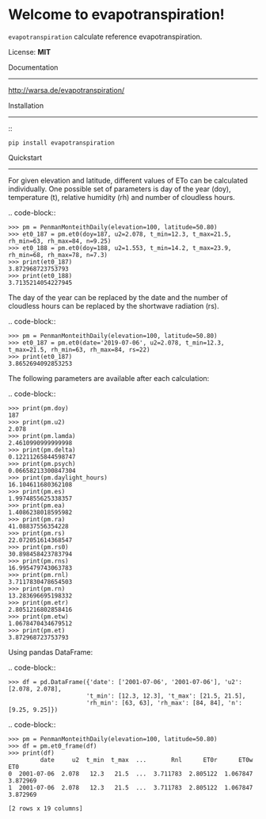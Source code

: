 Welcome to evapotranspiration!
==============================

``evapotranspiration`` calculate reference evapotranspiration.

License: **MIT**

Documentation
_____________

http://warsa.de/evapotranspiration/

Installation
____________

::

	pip install evapotranspiration


Quickstart
__________

For given elevation and latitude, different values of ETo can be calculated individually.
One possible set of parameters is day of the year (doy), temperature (t), relative humidity (rh) and
number of cloudless hours.

.. code-block::

    >>> pm = PenmanMonteithDaily(elevation=100, latitude=50.80)
    >>> et0_187 = pm.et0(doy=187, u2=2.078, t_min=12.3, t_max=21.5, rh_min=63, rh_max=84, n=9.25)
    >>> et0_188 = pm.et0(doy=188, u2=1.553, t_min=14.2, t_max=23.9, rh_min=68, rh_max=78, n=7.3)
    >>> print(et0_187)
    3.872968723753793
    >>> print(et0_188)
    3.7135214054227945

The day of the year can be replaced by the date and the number of cloudless hours can be replaced by the
shortwave radiation (rs).

.. code-block::

    >>> pm = PenmanMonteithDaily(elevation=100, latitude=50.80)
    >>> et0_187 = pm.et0(date='2019-07-06', u2=2.078, t_min=12.3, t_max=21.5, rh_min=63, rh_max=84, rs=22)
    >>> print(et0_187)
    3.8652694092853253

The following parameters are available after each calculation:

.. code-block::

    >>> print(pm.doy)
    187
    >>> print(pm.u2)
    2.078
    >>> print(pm.lamda)
    2.4610990999999998
    >>> print(pm.delta)
    0.12211265844598747
    >>> print(pm.psych)
    0.06658213300847304
    >>> print(pm.daylight_hours)
    16.104611680362108
    >>> print(pm.es)
    1.9974855625338357
    >>> print(pm.ea)
    1.4086238018595982
    >>> print(pm.ra)
    41.08837556354228
    >>> print(pm.rs)
    22.072051614368547
    >>> print(pm.rs0)
    30.898458423783794
    >>> print(pm.rns)
    16.995479743063783
    >>> print(pm.rnl)
    3.7117830478654503
    >>> print(pm.rn)
    13.283696695198332
    >>> print(pm.etr)
    2.8051216802858416
    >>> print(pm.etw)
    1.0678470434679512
    >>> print(pm.et)
    3.872968723753793

Using pandas DataFrame:

.. code-block::

    >>> df = pd.DataFrame({'date': ['2001-07-06', '2001-07-06'], 'u2': [2.078, 2.078],
                          't_min': [12.3, 12.3], 't_max': [21.5, 21.5],
                          'rh_min': [63, 63], 'rh_max': [84, 84], 'n': [9.25, 9.25]})

.. code-block::

    >>> pm = PenmanMonteithDaily(elevation=100, latitude=50.80)
    >>> df = pm.et0_frame(df)
    >>> print(df)
             date     u2  t_min  t_max  ...       Rnl      ET0r      ET0w       ET0
    0  2001-07-06  2.078   12.3   21.5  ...  3.711783  2.805122  1.067847  3.872969
    1  2001-07-06  2.078   12.3   21.5  ...  3.711783  2.805122  1.067847  3.872969

    [2 rows x 19 columns]
 